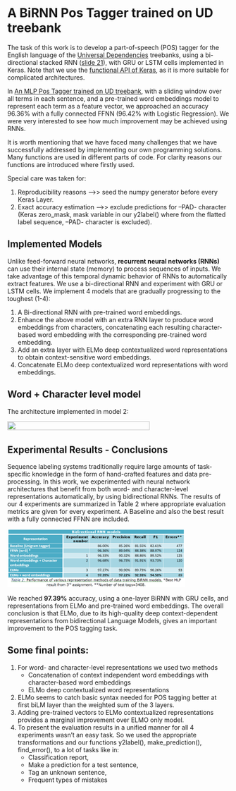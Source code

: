 # Α BiRNN Pos Tagger trained on UD treebank

The task of this work is to develop a part-of-speech (POS) tagger for the English language of the <a href="http://universaldependencies.org/">Universal Dependencies</a> treebanks, using a bi-directional stacked RNN (<a href="https://eclass.aueb.gr/modules/document/file.php/INF210/slides_2018_19/nlp_slides_part04_nlp_with_rnns.pdf">slide 21</a>), with GRU or LSTM cells  implemented in Keras. Note that we use the <a href="https://keras.io/getting-started/functional-api-guide/">functional API of Keras</a>, as it is more suitable for complicated architectures.

In <a href="https://github.com/soutsios/pos_tagger_mlp">Αn MLP Pos Tagger trained on UD treebank</a>, with a sliding window over all terms in each sentence, and a pre-trained word embeddings model to represent each term as a feature vector, we approached an accuracy 96.36% with a fully connected FFNN (96.42% with Logistic Regression). We were very interested to see how much improvement may be achieved using RNNs.

It is worth mentioning that we have faced many challenges that we have successfully addressed by implementing our own programming solutions. Many functions are used in different parts of code. For clarity reasons our functions are introduced where firstly used.

Special care was taken for:
1.	Reproducibility reasons -->> seed the numpy generator before every Keras Layer.
2.	Exact accuracy estimation -->> exclude predictions for –PAD- character (Keras zero_mask, mask variable in our y2label() where from the flatted label sequence, –PAD- character is excluded).

## Implemented Models
Unlike feed-forward neural networks, **recurrent neural networks (RNNs)** can use their internal state (memory) to process sequences of inputs. We take advantage of this temporal dynamic behavior of RNNs to automatically extract features. We use a bi-directional RNN and experiment with GRU or LSTM cells. We implement 4 models that are gradually progressing to the toughest (1-4):
1.	A Bi-directional RNN with pre-trained word embeddings.
2.	Enhance the above model with an extra RNN layer to produce word embeddings from characters, concatenating each resulting character-based word embedding with the corresponding pre-trained word embedding.
3.	Add an extra layer with ELMo deep contextualized word representations to obtain context-sensitive word embeddings.
4.	Concatenate ELMo deep contextualized word representations with word embeddings.

## Word + Character level model
The architecture implemented in model 2:

<img src="https://neuralner.files.wordpress.com/2018/08/word_char_level_ner.png" width="80%" height="80%">

## Experimental Results - Conclusions
Sequence labeling systems traditionally require large amounts of task-specific knowledge in the form of hand-crafted features and data pre-processing. In this work, we experimented with neural network architectures that benefit from both word- and character-level representations automatically, by using bidirectional RNNs.
The results of our 4 experiments are summarized in Table 2 where appropriate evaluation metrics are given for every experiment. A Baseline and also the best result with a fully connected FFNN are included.

<img src="table2.png" width="80%" height="80%">

We reached **97.39%** accuracy, using a one-layer BiRNN with GRU cells, and representations from ELMo and pre-trained word embeddings. The overall conclusion is that ELMo, due to its high-quality deep context-dependent representations from bidirectional Language Models, gives an important improvement to the POS tagging task.

## Some final points:

1. For word- and character-level representations we used two methods
   - Concatenation of context independent word embeddings with character-based word embeddings
   - ELMo deep contextualized word representations
2. ELMo seems to catch basic syntax needed for POS tagging better at first biLM layer than the weighted sum of the 3 layers.
3. Adding pre-trained vectors to ELMo contextualized representations provides a marginal improvement over ELMO only model.
4. To present the evaluation results in a unified manner for all 4 experiments wasn’t an easy task. So we used the appropriate transformations and our functions y2label(), make_prediction(), find_error(), to a lot of tasks like in:
   - Classification report,
   - Make a prediction for a test sentence,
   - Tag an unknown sentence,
   - Frequent types of mistakes
